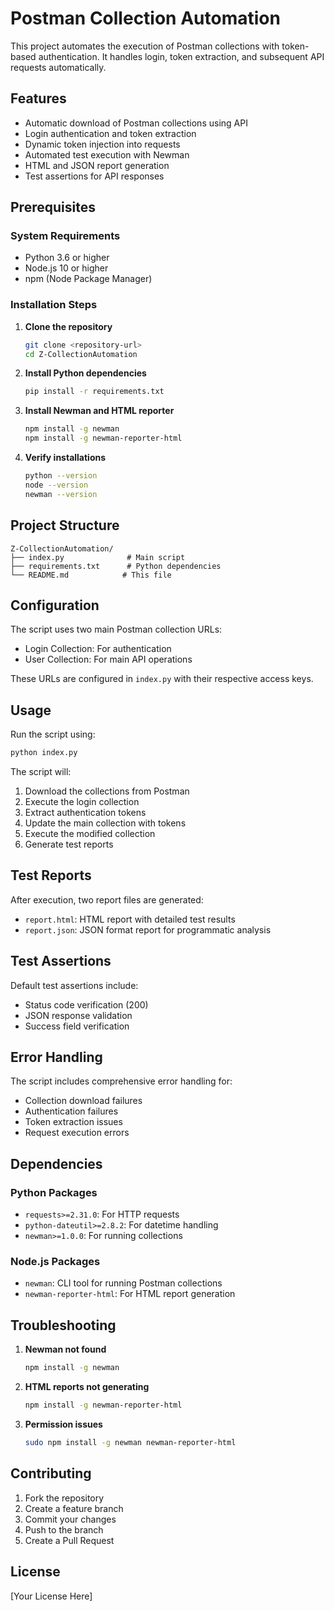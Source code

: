 # Postman Collection Automation

This project automates the execution of Postman collections with token-based authentication. It handles login, token extraction, and subsequent API requests automatically.

## Features

- Automatic download of Postman collections using API
- Login authentication and token extraction
- Dynamic token injection into requests
- Automated test execution with Newman
- HTML and JSON report generation
- Test assertions for API responses

## Prerequisites

### System Requirements
- Python 3.6 or higher
- Node.js 10 or higher
- npm (Node Package Manager)

### Installation Steps

1. **Clone the repository**
   ```bash
   git clone <repository-url>
   cd Z-CollectionAutomation
   ```

2. **Install Python dependencies**
   ```bash
   pip install -r requirements.txt
   ```

3. **Install Newman and HTML reporter**
   ```bash
   npm install -g newman
   npm install -g newman-reporter-html
   ```

4. **Verify installations**
   ```bash
   python --version
   node --version
   newman --version
   ```

## Project Structure

```
Z-CollectionAutomation/
├── index.py              # Main script
├── requirements.txt      # Python dependencies
└── README.md            # This file
```

## Configuration

The script uses two main Postman collection URLs:
- Login Collection: For authentication
- User Collection: For main API operations

These URLs are configured in `index.py` with their respective access keys.

## Usage

Run the script using:
```bash
python index.py
```

The script will:
1. Download the collections from Postman
2. Execute the login collection
3. Extract authentication tokens
4. Update the main collection with tokens
5. Execute the modified collection
6. Generate test reports

## Test Reports

After execution, two report files are generated:
- `report.html`: HTML report with detailed test results
- `report.json`: JSON format report for programmatic analysis

## Test Assertions

Default test assertions include:
- Status code verification (200)
- JSON response validation
- Success field verification

## Error Handling

The script includes comprehensive error handling for:
- Collection download failures
- Authentication failures
- Token extraction issues
- Request execution errors

## Dependencies

### Python Packages
- `requests>=2.31.0`: For HTTP requests
- `python-dateutil>=2.8.2`: For datetime handling
- `newman>=1.0.0`: For running collections

### Node.js Packages
- `newman`: CLI tool for running Postman collections
- `newman-reporter-html`: For HTML report generation

## Troubleshooting

1. **Newman not found**
   ```bash
   npm install -g newman
   ```

2. **HTML reports not generating**
   ```bash
   npm install -g newman-reporter-html
   ```

3. **Permission issues**
   ```bash
   sudo npm install -g newman newman-reporter-html
   ```

## Contributing

1. Fork the repository
2. Create a feature branch
3. Commit your changes
4. Push to the branch
5. Create a Pull Request

## License

[Your License Here]